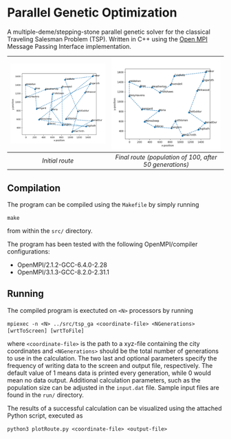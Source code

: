 # Parallel Genetic Optimization

A multiple-deme/stepping-stone parallel genetic solver for the classical Traveling Salesman Problem (TSP). Written in C++ using the [Open MPI](https://www.open-mpi.org/) Message Passing Interface implementation.

| ![Initial route image](/images/initial_route.png) | ![Final route image](/images/final_route.png) |
|:--:|:--:| 
| *Initial route* | *Final route (population of 100, after 50 generations)* |

## Compilation

The program can be compiled using the `Makefile` by simply running

```
make
```
from within the `src/` directory.

The program has been tested with the following OpenMPI/compiler configurations:
- OpenMPI/2.1.2-GCC-6.4.0-2.28
- OpenMPI/3.1.3-GCC-8.2.0-2.31.1

## Running

The compiled program is exectuted on `<N>` processors by running

```
mpiexec -n <N> ../src/tsp_ga <coordinate-file> <NGenerations> [wrtToScreen] [wrtToFile]
```

where `<coordinate-file>` is the path to a xyz-file containing the city coordinates and `<NGenerations>` should be the total number of generations to use in the calculation. The two last and optional parameters specify the frequency of writing data to the screen and output file, respectively. The default value of 1 means data is printed every generation, while 0 would mean no data output. Additional calculation parameters, such as the population size can be adjusted in the `input.dat` file. Sample input files are found in the `run/` directory.

The results of a successful calculation can be visualized using the attached Python script, executed as

```
python3 plotRoute.py <coordinate-file> <output-file>
```
